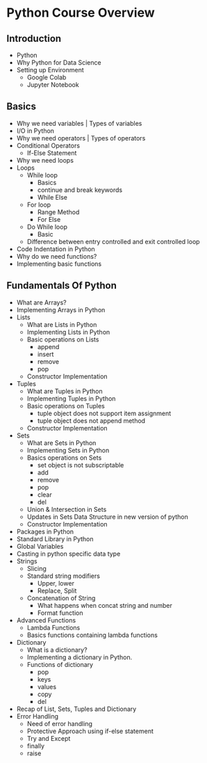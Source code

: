 # Python Course Overview

## Introduction

* Python
* Why Python for Data Science
* Setting up Environment
  * Google Colab
  * Jupyter Notebook

## Basics

* Why we need variables | Types of variables
* I/O in Python
* Why we need operators | Types of operators
* Conditional Operators
  * If-Else Statement
* Why we need loops
* Loops
  * While loop
    * Basics
    * continue and break keywords
    * While Else
  * For loop
    * Range Method
    * For Else
  * Do While loop
    * Basic
  * Difference between entry controlled and exit controlled loop
* Code Indentation in Python
* Why do we need functions?
* Implementing basic functions

## Fundamentals Of Python

* What are Arrays?
* Implementing Arrays in Python
* Lists
  * What are Lists in Python
  * Implementing Lists in Python
  * Basic operations on Lists
    * append
    * insert
    * remove
    * pop
  * Constructor Implementation
* Tuples
  * What are Tuples in Python
  * Implementing Tuples in Python
  * Basic operations on Tuples
    * tuple object does not support item assignment
    * tuple object does not append method
  * Constructor Implementation
* Sets
  * What are Sets in Python
  * Implementing Sets in Python
  * Basics operations on Sets
    * set object is not subscriptable
    * add
    * remove
    * pop
    * clear
    * del
  * Union & Intersection in Sets
  * Updates in Sets Data Structure in new version of python
  * Constructor Implementation
* Packages in Python
* Standard Library in Python
* Global Variables
* Casting in python specific data type
* Strings
  * Slicing
  * Standard string modifiers
    * Upper, lower
    * Replace, Split
  * Concatenation of String
    * What happens when concat string and number
    * Format function
* Advanced Functions
  * Lambda Functions
  * Basics functions containing lambda functions
* Dictionary
  * What is a dictionary?
  * Implementing a dictionary in Python.
  * Functions of dictionary
    * pop
    * keys
    * values
    * copy
    * del
* Recap of List, Sets, Tuples and Dictionary
* Error Handling
  * Need of error handling
  * Protective Approach using if-else statement
  * Try and Except
  * finally
  * raise
